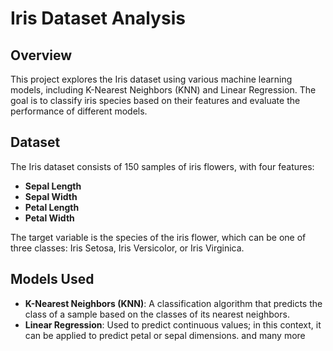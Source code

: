 
# Iris Dataset Analysis

## Overview
This project explores the Iris dataset using various machine learning models, including K-Nearest Neighbors (KNN) and Linear Regression. The goal is to classify iris species based on their features and evaluate the performance of different models.

## Dataset
The Iris dataset consists of 150 samples of iris flowers, with four features:
- **Sepal Length**
- **Sepal Width**
- **Petal Length**
- **Petal Width**

The target variable is the species of the iris flower, which can be one of three classes: Iris Setosa, Iris Versicolor, or Iris Virginica.

## Models Used
- **K-Nearest Neighbors (KNN)**: A classification algorithm that predicts the class of a sample based on the classes of its nearest neighbors.
- **Linear Regression**: Used to predict continuous values; in this context, it can be applied to predict petal or sepal dimensions.
and many more
